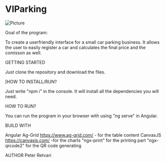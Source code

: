 # VIParking

![Picture](http://cdn.onlinewebfonts.com/svg/img_346131.png)

Goal of the program:

To create a userfriendly interface for a small car parking business. It allows the user to easily register a car and calculates the final price and the comisson as well.

GETTING STARTED

Just clone the repository and download the files.

[HOW TO INSTALL/RUN?

Just write "npm i" in the console. It will install all the dependencies you will need.

HOW TO RUN?

You can run the program in your browser with using "ng serve" in Angular.

BUILD WITH

Angular
Ag-Grid https://www.ag-grid.com/ - for the table content
CanvasJS https://canvasjs.com/ -for the charts
"ngx-print" for the printing part
"ngx-qrcode2" for the QR code generating

AUTHOR
Peter Retvari
